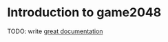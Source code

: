 # Introduction to game2048

TODO: write [great documentation](http://jacobian.org/writing/what-to-write/)
